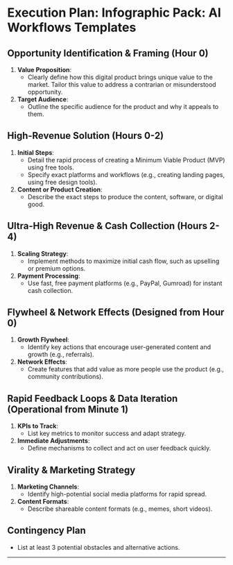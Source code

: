 # Execution Plan: Infographic Pack: AI Workflows Templates

## Opportunity Identification & Framing (Hour 0)
1. **Value Proposition**:
   - Clearly define how this digital product brings unique value to the market. Tailor this value to address a contrarian or misunderstood opportunity.
2. **Target Audience**:
   - Outline the specific audience for the product and why it appeals to them.

## High-Revenue Solution (Hours 0-2)
1. **Initial Steps**:
   - Detail the rapid process of creating a Minimum Viable Product (MVP) using free tools.
   - Specify exact platforms and workflows (e.g., creating landing pages, using free design tools).
2. **Content or Product Creation**:
   - Describe the exact steps to produce the content, software, or digital good.

## Ultra-High Revenue & Cash Collection (Hours 2-4)
1. **Scaling Strategy**:
   - Implement methods to maximize initial cash flow, such as upselling or premium options.
2. **Payment Processing**:
   - Use fast, free payment platforms (e.g., PayPal, Gumroad) for instant cash collection.

## Flywheel & Network Effects (Designed from Hour 0)
1. **Growth Flywheel**:
   - Identify key actions that encourage user-generated content and growth (e.g., referrals).
2. **Network Effects**:
   - Create features that add value as more people use the product (e.g., community contributions).

## Rapid Feedback Loops & Data Iteration (Operational from Minute 1)
1. **KPIs to Track**:
   - List key metrics to monitor success and adapt strategy.
2. **Immediate Adjustments**:
   - Define mechanisms to collect and act on user feedback quickly.

## Virality & Marketing Strategy
1. **Marketing Channels**:
   - Identify high-potential social media platforms for rapid spread.
2. **Content Formats**:
   - Describe shareable content formats (e.g., memes, short videos).

## Contingency Plan
- List at least 3 potential obstacles and alternative actions.

---